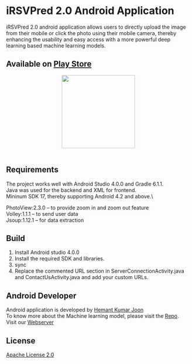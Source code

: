 # iRSVPred 2.0 Android Application
iRSVPred 2.0 android application allows users to directly upload the image from their mobile or click the photo using their mobile camera, thereby enhancing the usability and easy access with a more powerful deep learning based machine learning models.

## Available on [Play Store](https://play.google.com/store/apps/details?id=org.icgeb.irsvpred_2)

<div align="center">
  <img src="https://bioinfo.icgeb.res.in/irsvpred_2/ss_1.jpeg" height="200px">
</div>

<br>

## Requirements

The project works well with Android Studio 4.0.0 and Gradle 6.1.1.\
Java was used for the backend and XML for frontend.\
Mininum SDK 17, thereby supporting Android 4.2 and above.\

PhotoView:2.3.0 – to provide zoom in and zoom out feature\
Volley:1.1.1 – to send user data\
Jsoup:1.12.1 – for data extraction

## Build
1. Install Android studio 4.0.0
2. Install the required SDK and libraries.
3. sync
4. Replace the commented URL section in ServerConnectionActivity.java and ContactUsActivity.java and add your custom URLs.


## Android Developer
Android application is developed by [Hemant Kumar Joon](https://www.linkedin.com/in/hemantjoon/)\
To know more about the Machine learning model, please visit the [Repo](https://github.com/tbgicgeb/iRSVPred-2.0).\
Visit our [Webserver](https://bioinfo.icgeb.res.in/irsvpred_2)

## License

[Apache License 2.0](LICENSE)
